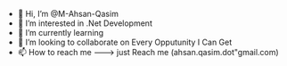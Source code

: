 - 👋 Hi, I’m @M-Ahsan-Qasim
- 👀 I’m interested in .Net Development
- 🌱 I’m currently learning
- 💞️ I’m looking to collaborate on Every Opputunity I Can Get
- 📫 How to reach me ---> just Reach me (ahsan.qasim.dot"gmail.com)

<!---
M-Ahsan-Qasim/M-Ahsan-Qasim is a ✨ special ✨ repository because its `README.md` (this file) appears on your GitHub profile.
You can click the Preview link to take a look at your changes.
--->

